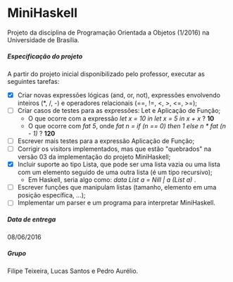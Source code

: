 MiniHaskell
==========
Projeto da disciplina de Programação Orientada a Objetos (1/2016) na Universidade de Brasília.

##### Especificação do projeto
A partir do projeto inicial disponibilizado pelo professor, executar as seguintes tarefas:
- [X] Criar novas expressões lógicas (and, or, not), expressões envolvendo inteiros (*, /, -) e operadores relacionais (==, !=, <, >, <=, >=);
- [ ] Criar casos de testes para as expressões: Let e Aplicação de Função;
  * O que ocorre com a expressão *let x = 10 in let x = 5 in x + x* ? **10**
  * O que ocorre com *fat 5*, onde *fat n = if (n == 0) then 1 else n * fat (n - 1)* ? **120**
- [ ] Escrever mais testes para a expressão Aplicação de Função;
- [ ] Corrigir os visitors implementados, mas que estão "quebrados" na versão 03 da implementação do projeto MiniHaskell;
- [X] Incluir suporte ao tipo Lista, que pode ser uma lista vazia ou uma lista com um elemento seguido de uma outra lista (é um tipo recursivo); 
  * Em Haskell, seria algo como: *data List a = Nill | a (List a)* .
- [ ] Escrever funções que manipulam listas (tamanho, elemento em uma posição específica, ...);
- [ ] Implementar um parser e um programa para interpretar MiniHaskell.

##### Data de entrega
08/06/2016

##### Grupo
Filipe Teixeira, Lucas Santos e Pedro Aurélio.
